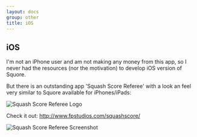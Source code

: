 ```yaml
---
layout: docs
group: other
title: iOS
---
```

## iOS

I'm not an iPhone user and am not making any money from this app, so I never had the resources (nor the motivation) to develop iOS version of Squore.

But there is an outstanding app 'Squash Score Referee' with a look an feel very similar 
to Squore available for iPhones/iPads:

![Squash Score Referee Logo](http://www.fpstudios.com/squashscore/images/logo.png)

Check it out: <http://www.fpstudios.com/squashscore/> 

![Squash Score Referee Screenshot](http://www.fpstudios.com/squashscore/images/iPhone6s-01LaunchScreen.png)
